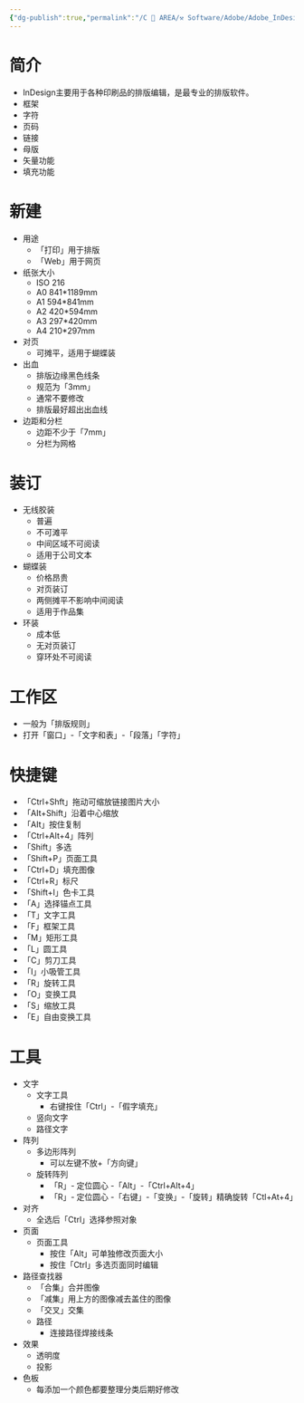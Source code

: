 ```yaml
---
{"dg-publish":true,"permalink":"/C 📔 AREA/⚒️ Software/Adobe/Adobe_InDesign/","tags":["⚒️"],"noteIcon":"3","created":"2024-07-04T13:45:17.000+08:00","updated":"2024-12-12T15:53:37.854+08:00"}
---
```


# 简介  
-   InDesign主要用于各种印刷品的排版编辑，是最专业的排版软件。  
-   框架  
-   字符  
-   页码  
-   链接  
-   母版  
-   矢量功能  
-   填充功能  
# 新建  
-   用途  
	-   「打印」用于排版  
	-   「Web」用于网页  
-   纸张大小  
	-   ISO 216  
	-   A0 841*1189mm  
	-   A1 594*841mm  
	-   A2 420*594mm  
	-   A3 297*420mm  
	-   A4 210*297mm  
-   对页  
	-   可摊平，适用于蝴蝶装  
-   出血  
	-   排版边缘黑色线条  
	-   规范为「3mm」  
	-   通常不要修改  
	-   排版最好超出出血线  
-   边距和分栏  
	-   边距不少于「7mm」  
	-   分栏为网格  
# 装订  
-   无线胶装  
	-   普遍  
	-   不可滩平  
	-   中间区域不可阅读  
	-   适用于公司文本  
-   蝴蝶装  
	-   价格昂贵  
	-   对页装订  
	-   两侧摊平不影响中间阅读  
	-   适用于作品集  
-   环装  
	-   成本低  
	-   无对页装订  
	-   穿环处不可阅读  
# 工作区  
-   一般为「排版规则」  
-   打开「窗口」-「文字和表」-「段落」「字符」  
# 快捷键  
-   「Ctrl+Shft」拖动可缩放链接图片大小  
-   「AIt+Shift」沿着中心缩放  
-   「AIt」按住复制  
-   「Ctrl+AIt+4」阵列  
-   「Shift」多选  
-   「Shift+P」页面工具  
-   「Ctrl+D」填充图像  
-   「Ctrl+R」标尺  
-   「Shift+I」色卡工具  
-   「A」选择锚点工具  
-   「T」文字工具  
-   「F」框架工具  
-   「M」矩形工具  
-   「L」圆工具  
-   「C」剪刀工具  
-   「I」小吸管工具  
-   「R」旋转工具  
-   「O」变换工具  
-   「S」缩放工具  
-   「E」自由变换工具  
# 工具  
-   文字  
	-   文字工具  
		-   右键按住「Ctrl」-「假字填充」  
	-   竖向文字  
	-   路径文字  
-   阵列  
	-   多边形阵列  
		-   可以左键不放+「方向键」  
	-   旋转阵列  
		-   「R」- 定位圆心 -「AIt」-「Ctrl+AIt+4」  
		-   「R」- 定位圆心 -「右键」-「变换」-「旋转」精确旋转「Ctl+At+4」  
-   对齐  
	-   全选后「Ctrl」选择参照对象  
-   页面  
	-   页面工具  
		-   按住「Alt」可单独修改页面大小  
		-   按住「Ctrl」多选页面同时编辑  
-   路径查找器  
	-   「合集」合并图像  
	-   「减集」用上方的图像减去盖住的图像  
	-   「交叉」交集  
	-   路径  
		-   连接路径焊接线条  
-   效果  
	-   透明度  
	-   投影  
-   色板  
	-   每添加一个颜色都要整理分类后期好修改